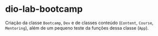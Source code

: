 # dio-lab-bootcamp

Criação da classe `Bootcamp`, `Dev` e de classes conteúdo (`Content`, `Course`, `Mentoring`), além de um pequeno teste da funções dessa classe (`App`).

